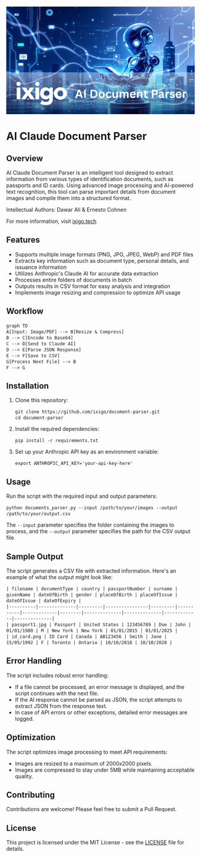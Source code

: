 ![AI ixigo Logo](static/ai-ixigo-logo.png)

# AI Claude Document Parser

## Overview

AI Claude Document Parser is an intelligent tool designed to extract information from various types of identification documents, such as passports and ID cards. Using advanced image processing and AI-powered text recognition, this tool can parse important details from document images and compile them into a structured format.

Intellectual Authors: Dawar Ali & Ernesto Cohnen

For more information, visit [ixigo.tech](https://ixigo.tech)

## Features

- Supports multiple image formats (PNG, JPG, JPEG, WebP) and PDF files
- Extracts key information such as document type, personal details, and issuance information
- Utilizes Anthropic's Claude AI for accurate data extraction
- Processes entire folders of documents in batch
- Outputs results in CSV format for easy analysis and integration
- Implements image resizing and compression to optimize API usage

## Workflow

``` mermaid
graph TD
A[Input: Image/PDF] --> B[Resize & Compress]
B --> C[Encode to Base64]
C --> D[Send to Claude AI]
D --> E[Parse JSON Response]
E --> F[Save to CSV]
G[Process Next File] --> B
F --> G
 ```

## Installation

1. Clone this repository:
   ```
   git clone https://github.com/ixigo/document-parser.git
   cd document-parser
   ```

2. Install the required dependencies:
   ```
   pip install -r requirements.txt
   ```

3. Set up your Anthropic API key as an environment variable:
   ```
   export ANTHROPIC_API_KEY='your-api-key-here'
   ```

## Usage

Run the script with the required input and output parameters:

```
python documents_parser.py --input /path/to/your/images --output /path/to/your/output.csv
```

The `--input` parameter specifies the folder containing the images to process, and the `--output` parameter specifies the path for the CSV output file.

## Sample Output

The script generates a CSV file with extracted information. Here's an example of what the output might look like:
 ```
| filename | documentType | country | passportNumber | surname | givenName | dateOfBirth | gender | placeOfBirth | placeOfIssue | dateOfIssue | dateOfExpiry |
|----------|--------------|---------|----------------|---------|-----------|-------------|--------|--------------|--------------|-------------|--------------|
| passport1.jpg | Passport | United States | 123456789 | Doe | John | 01/01/1980 | M | New York | New York | 01/01/2015 | 01/01/2025 |
| id_card.png | ID Card | Canada | AB123456 | Smith | Jane | 15/05/1992 | F | Toronto | Ontario | 10/10/2018 | 10/10/2028 |
 ```

## Error Handling

The script includes robust error handling:

- If a file cannot be processed, an error message is displayed, and the script continues with the next file.
- If the AI response cannot be parsed as JSON, the script attempts to extract JSON from the response text.
- In case of API errors or other exceptions, detailed error messages are logged.

## Optimization

The script optimizes image processing to meet API requirements:

- Images are resized to a maximum of 2000x2000 pixels.
- Images are compressed to stay under 5MB while maintaining acceptable quality.

## Contributing

Contributions are welcome! Please feel free to submit a Pull Request.

## License

This project is licensed under the MIT License - see the [LICENSE](LICENSE) file for details.
